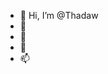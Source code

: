 - 👋 Hi, I’m @Thadaw
- 👀 
- 🌱 
- 💞️ 
- 📫 
<!---
Thadaw/Thadaw is a ✨ special ✨ repository because its `README.md` (this file) appears on your GitHub profile.
You can click the Preview link to take a look at your changes.
--->
